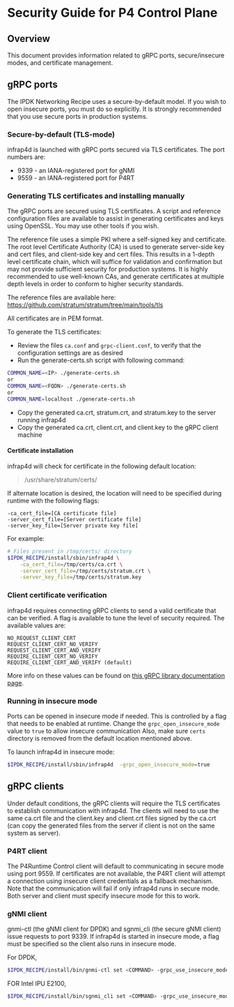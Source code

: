 # Security Guide for P4 Control Plane

## Overview

This document provides information related to gRPC ports, secure/insecure
modes, and certificate management.

## gRPC ports

The IPDK Networking Recipe uses a secure-by-default model. If you wish to
open insecure ports, you must do so explicitly. It is strongly recommended
that you use secure ports in production systems.

### Secure-by-default (TLS-mode)

infrap4d is launched with gRPC ports secured via TLS certificates.
The port numbers are:

* 9339 - an IANA-registered port for gNMI
* 9559 - an IANA-registered port for P4RT

### Generating TLS certificates and installing manually

The gRPC ports are secured using TLS certificates. A script and reference
configuration files are available to assist in generating certificates and
keys using OpenSSL. You may use other tools if you wish.

The reference file uses a simple PKI where a self-signed key and certificate.
The root level Certificate Authority (CA) is used to generate server-side
key and cert files, and client-side key and cert files. This results in a 1-depth
level certificate chain, which will suffice for validation and confirmation
but may not provide sufficient security for production systems. It is
highly recommended to use well-known CAs, and generate certificates at multiple
depth levels in order to conform to higher security standards.

The reference files are available here: <https://github.com/stratum/stratum/tree/main/tools/tls>

All certificates are in PEM format.

To generate the TLS certificates:

* Review the files `ca.conf` and `grpc-client.conf`, to verify that the configuration settings are as desired
* Run the generate-certs.sh script with following command:

```bash
COMMON_NAME=<IP> ./generate-certs.sh
or
COMMON_NAME=<FQDN> ./generate-certs.sh
or
COMMON_NAME=localhost ./generate-certs.sh
```

* Copy the generated ca.crt, stratum.crt, and stratum.key to the server
  running infrap4d
* Copy the generated ca.crt, client.crt, and client.key to the gRPC client
  machine

#### Certificate installation

infrap4d will check for certificate in the following default location:

> /usr/share/stratum/certs/

If alternate location is desired, the location will need to be specified
during runtime with the following flags:

```text
-ca_cert_file=[CA certificate file]
-server_cert_file=[Server certificate file]
-server_key_file=[Server private key file]
```

For example:

```bash
# Files present in /tmp/certs/ directory
$IPDK_RECIPE/install/sbin/infrap4d \
    -ca_cert_file=/tmp/certs/ca.crt \
    -server_cert_file=/tmp/certs/stratum.crt \
    -server_key_file=/tmp/certs/stratum.key
```

### Client certificate verification

infrap4d requires connecting gRPC clients to send a valid certificate
that can be verified. A flag is available to tune the level of security required.
The available values are:

```text
NO_REQUEST_CLIENT_CERT
REQUEST_CLIENT_CERT_NO_VERIFY
REQUEST_CLIENT_CERT_AND_VERIFY
REQUIRE_CLIENT_CERT_NO_VERIFY
REQUIRE_CLIENT_CERT_AND_VERIFY (default)
```

More info on these values can be found on [this gRPC library documentation page](https://grpc.github.io/grpc/cpp/grpc__security__constants_8h.html#a29ffe63a8bb3b4945ecab42d82758f09).

### Running in insecure mode

Ports can be opened in insecure mode if needed. This is controlled
by a flag that needs to be enabled at runtime. Change the
`grpc_open_insecure_mode` value to `true` to allow insecure communication
Also, make sure `certs` directory is removed from the default location mentioned
above.

To launch infrap4d in insecure mode:

```bash
$IPDK_RECIPE/install/sbin/infrap4d  -grpc_open_insecure_mode=true
```

## gRPC clients

Under default conditions, the gRPC clients will require the TLS certificates
to establish communication with infrap4d. The clients will need
to use the same ca.crt file and the client.key and client.crt files signed
by the ca.crt (can copy the generated files from the server if client is not
on the same system as server).

### P4RT client
The P4Runtime Control client will default to communicating in secure mode using
port 9559. If certificates are not available, the P4RT client will attempt a
connection using insecure client credentials as a fallback mechanism. Note that
the communication will fail if only infrap4d runs in secure mode. Both server and
client must specify insecure mode for this to work.

### gNMI client
gnmi-ctl (the gNMI client for DPDK) and sgnmi_cli (the secure gNMI client) issue requests to port 9339.
If infrap4d is started in insecure mode, a flag must be specified so the client also runs in insecure mode.

For DPDK,
```bash
$IPDK_RECIPE/install/bin/gnmi-ctl set <COMMAND> -grpc_use_insecure_mode=true
```

FOR Intel IPU E2100,
```bash
$IPDK_RECIPE/install/bin/sgnmi_cli set <COMMAND> -grpc_use_insecure_mode=true
```

